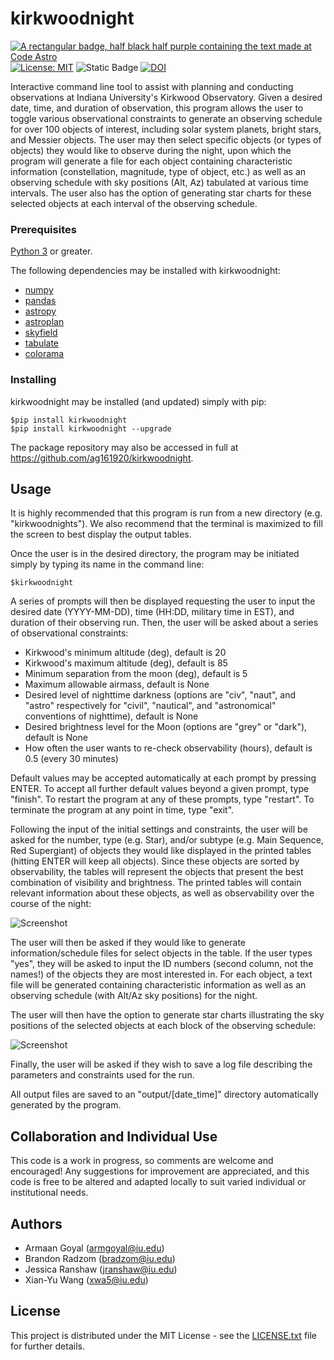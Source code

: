 # kirkwoodnight

[![A rectangular badge, half black half purple containing the text made at Code Astro](https://img.shields.io/badge/Made%20at-Code/Astro-blueviolet.svg)](https://semaphorep.github.io/codeastro/)
[![License: MIT](https://img.shields.io/badge/License-MIT-yellow.svg)](https://opensource.org/licenses/MIT)
![Static Badge](https://img.shields.io/badge/PyPI_Package-1.0.3-green)
[![DOI](https://zenodo.org/badge/665627819.svg)](https://zenodo.org/badge/latestdoi/665627819)

Interactive command line tool to assist with planning and conducting observations at Indiana University's Kirkwood Observatory. Given a desired date, time, and duration of observation, this program allows the user to toggle various observational constraints to generate an observing schedule for over 100 objects of interest, including solar system planets, bright stars, and Messier objects. The user may then select specific objects (or types of objects) they would like to observe during the night, upon which the program will generate a file for each object containing characteristic information (constellation, magnitude, type of object, etc.) as well as an observing schedule with sky positions (Alt, Az) tabulated at various time intervals. The user also has the option of generating star charts for these selected objects at each interval of the observing schedule.

### Prerequisites
[Python 3](https://www.python.org/downloads/) or greater.

The following dependencies may be installed with kirkwoodnight:
- [numpy](https://numpy.org)
- [pandas](https://pandas.pydata.org)
- [astropy](https://www.astropy.org)
- [astroplan](https://astroplan.readthedocs.io/en/latest/#)
- [skyfield](https://rhodesmill.org/skyfield/)
- [tabulate](https://pypi.org/project/tabulate/)
- [colorama](https://pypi.org/project/colorama/)

### Installing

kirkwoodnight may be installed (and updated) simply with pip:

    $pip install kirkwoodnight
    $pip install kirkwoodnight --upgrade

The package repository may also be accessed in full at https://github.com/ag161920/kirkwoodnight.

## Usage

It is highly recommended that this program is run from a new directory (e.g. "kirkwoodnights"). We also recommend that the terminal is maximized to fill the screen to best display the output tables.

Once the user is in the desired directory, the program may be initiated simply by typing its name in the command line:

    $kirkwoodnight

A series of prompts will then be displayed requesting the user to input the desired date (YYYY-MM-DD), time (HH:DD, military time in EST), and duration of their observing run. Then, the user will be asked about a series of observational constraints:
- Kirkwood's minimum altitude (deg), default is 20
- Kirkwood's maximum altitude (deg), default is 85
- Minimum separation from the moon (deg), default is 5
- Maximum allowable airmass, default is None
- Desired level of nighttime darkness (options are "civ", "naut", and "astro" respectively for "civil", "nautical", and "astronomical" conventions of nighttime), default is None
- Desired brightness level for the Moon (options are "grey" or "dark"), default is None
- How often the user wants to re-check observability (hours), default is 0.5 (every 30 minutes)

Default values may be accepted automatically at each prompt by pressing ENTER. 
To accept all further default values beyond a given prompt, type "finish".
To restart the program at any of these prompts, type "restart".
To terminate the program at any point in time, type "exit".

Following the input of the initial settings and constraints, the user will be asked for the number, type (e.g. Star), and/or subtype (e.g. Main Sequence, Red Supergiant) of objects they would like displayed in the printed tables (hitting ENTER will keep all objects). Since these objects are sorted by observability, the tables will represent the objects that present the best combination of visibility and brightness. The printed tables will contain relevant information about these objects, as well as observability over the course of the night:

![Screenshot](example_output.png)

The user will then be asked if they would like to generate information/schedule files for select objects in the table. If the user types "yes", they will be asked to input the ID numbers (second column, not the names!) of the objects they are most interested in. For each object, a text file will be generated containing characteristic information as well as an observing schedule (with Alt/Az sky positions) for the night. 

The user will then have the option to generate star charts illustrating the sky positions of the selected objects at each block of the observing schedule:

![Screenshot](example_star_chart.png)

Finally, the user will be asked if they wish to save a log file describing the parameters and constraints used for the run.

All output files are saved to an "output/[date_time]" directory automatically generated by the program.

## Collaboration and Individual Use
This code is a work in progress, so comments are welcome and encouraged! Any suggestions for improvement are appreciated, and this code is free to be altered and adapted locally to suit varied individual or institutional needs.

## Authors
  - Armaan Goyal (armgoyal@iu.edu)
  - Brandon Radzom (bradzom@iu.edu)
  - Jessica Ranshaw (jranshaw@iu.edu)
  - Xian-Yu Wang (xwa5@iu.edu)

## License

This project is distributed under the MIT License - see the [LICENSE.txt](LICENSE.txt) file for further
details.


